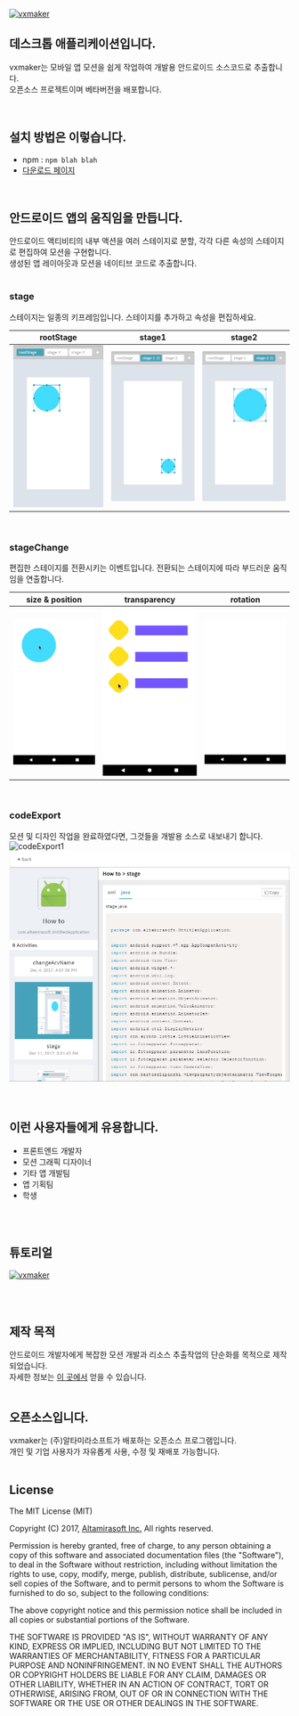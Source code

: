 [![vxmaker](https://vxmaker.com/images/signature_intro.png)](https://vxmaker.com/)
## 데스크톱 애플리케이션입니다.

vxmaker는 모바일 앱 모션을 쉽게 작업하여 개발용 안드로이드 소스코드로 추출합니다.<br/>오픈소스 프로젝트이며 베타버전을 배포합니다.

<br/>

## 설치 방법은 이렇습니다.

* npm : `npm blah blah`
* [다운로드 페이지](https://vxmaker.com/)

<br/>

## 안드로이드 앱의 움직임을 만듭니다.

안드로이드 액티비티의 내부 액션을 여러 스테이지로 분할, 각각 다른 속성의 스테이지로 편집하여 모션을 구현합니다.<br/>
생성된 앱 레이아웃과 모션을 네이티브 코드로 추출합니다.
<br/>
<br/>

### stage

스테이지는 일종의 키프레임입니다. 스테이지를 추가하고 속성을 편집하세요.

rootStage | stage1 | stage2
:-------: | :-------: | :-------:
![](./src/assets/images/readme_img_rootstage.png) | ![](./src/assets/images/readme_img_stage1.png) | ![](./src/assets/images/readme_img_stage2.png)
<br/>

### stageChange

편집한 스테이지를 전환시키는 이벤트입니다. 전환되는 스테이지에 따라 부드러운 움직임을 연출합니다.

size & position | transparency | rotation
:-------: | :-------: | :-------:
![](./src/assets/images/readme_stagechange1.gif) | ![](./src/assets/images/readme_stagechange2.gif) | ![](./src/assets/images/readme_stagechange3.gif)
<br/>

### codeExport

모션 및 디자인 작업을 완료하였다면, 그것들을 개발용 소스로 내보내기 합니다.
![codeExport1](./src/assets/images/export_illust.png)
![codeExport2](./src/assets/images/exportcode2.png)
<br/>
<br/>
<br/>


## 이런 사용자들에게 유용합니다.

* 프론트엔드 개발자
* 모션 그래픽 디자이너
* 기타 앱 개발팀
* 앱 기획팀
* 학생

<br/>
<br/>

## 튜토리얼

[![vxmaker](http://img.youtube.com/vi/OlYtYxqGCWw/0.jpg)](https://youtu.be/OlYtYxqGCWw?t=0s/ "vxmaker official youtube")

<br/>
<br/>

## 제작 목적

안드로이드 개발자에게 복잡한 모션 개발과 리소스 추출작업의 단순화를 목적으로 제작되었습니다.<br/>
자세한 정보는 [이 곳에서](https://vxmaker.com/pages/kr/learn/learn.html) 얻을 수 있습니다.
<br/>
<br/>

## 오픈소스입니다.
vxmaker는 (주)알타미라소프트가 배포하는 오픈소스 프로그램입니다.<br/>
개인 및 기업 사용자가 자유롭게 사용, 수정 및 재배포 가능합니다.
<br/>
<br/>

## License
The MIT License (MIT)

Copyright (C) 2017, [Altamirasoft Inc.](http://altamirasoft.com/) All rights reserved.

Permission is hereby granted, free of charge, to any person obtaining a copy of this software and associated documentation files (the "Software"), to deal in the Software without restriction, including without limitation the rights to use, copy, modify, merge, publish, distribute, sublicense, and/or sell copies of the Software, and to permit persons to whom the Software is furnished to do so, subject to the following conditions:

The above copyright notice and this permission notice shall be included in all copies or substantial portions of the Software.

THE SOFTWARE IS PROVIDED "AS IS", WITHOUT WARRANTY OF ANY KIND, EXPRESS OR IMPLIED, INCLUDING BUT NOT LIMITED TO THE WARRANTIES OF MERCHANTABILITY, FITNESS FOR A PARTICULAR PURPOSE AND NONINFRINGEMENT. IN NO EVENT SHALL THE AUTHORS OR COPYRIGHT HOLDERS BE LIABLE FOR ANY CLAIM, DAMAGES OR OTHER LIABILITY, WHETHER IN AN ACTION OF CONTRACT, TORT OR OTHERWISE, ARISING FROM, OUT OF OR IN CONNECTION WITH THE SOFTWARE OR THE USE OR OTHER DEALINGS IN THE SOFTWARE.
